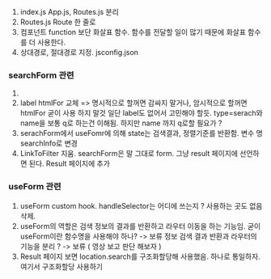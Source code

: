 1. index.js App.js, Routes.js 분리
2. Routes.js Route 한 줄로
3. 컴포넌트 function 보단 화살표 함수. 함수를 전달할 일이 많기 때문에 화살표 함수를 더 사용한다.
4. 상대경로, 절대경로 지정. jsconfig.json

### searchForm 관련

1. <span hidden> 교체. input type="hidden" 으로
2. label htmlFor 교체 => 명시적으로 할꺼면 감싸지 말거나, 암시적으로 할꺼면 htmlFor 굳이 사용 하지 말것 일단 label도 없어서 고민해야 할듯.
   type=serach와 name을 보통 q로 하는건 이해됨. 하지만 name 까지 q로할 필요가 ?
3. serachForm에서 useFomr에 의해 state는 검색결과, 정렬기준를 반환함. 변수 명 searchInfo로 변경
4. LinkToFilter 지움. searchForm은 말 그대로 form. 그냥 result 페이지에 선언하면 된다.
   Result 페이지에 추가

### useForm 관련

1. useForm custom hook. handleSelector는 어디에 쓰는지 ? 사용하는 곳도 없음 삭제.
2. useForm의 역할은 검색 정보의 결과를 반환하고 라우터 이동을 하는 기능임. 굳이 useForm이란 함수명을 사용해야 하나? -> 보류
   정보 검색 결과 반환과 라우터의 기능을 분리 ? -> 보류 ( 영상 보고 판단 해보자 )
3. Result 페이지 보면 location.search를 구조화할당해 사용했음. 하나로 통일하자. 여기서 구조화할당 사용하기
